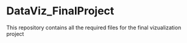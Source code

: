 # DataViz_FinalProject
This repository contains all the required files for the final vizualization project

